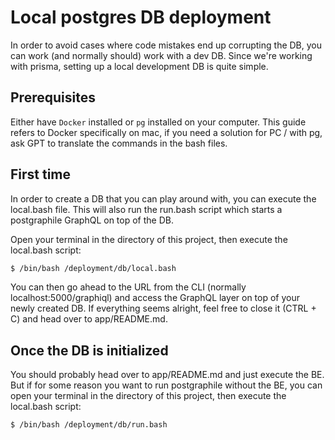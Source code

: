 # Local postgres DB deployment
In order to avoid cases where code mistakes end up corrupting the DB, you can work (and normally should) work with a dev DB. Since we're working with prisma, setting up a local development DB is quite simple.

## Prerequisites
Either have `Docker` installed or `pg` installed on your computer. This guide refers to Docker specifically on mac, if you need a solution for PC / with pg, ask GPT to translate the commands in the bash files.

## First time
In order to create a DB that you can play around with, you can execute the local.bash file. This will also run the run.bash script which starts a postgraphile GraphQL on top of the DB.

Open your terminal in the directory of this project, then execute the local.bash script:
```bash
$ /bin/bash /deployment/db/local.bash 
```

You can then go ahead to the URL from the CLI (normally localhost:5000/graphiql) and access the GraphQL layer on top of your newly created DB. If everything seems alright, feel free to close it (CTRL + C) and head over to app/README.md.

## Once the DB is initialized
You should probably head over to app/README.md and just execute the BE. But if for some reason you want to run postgraphile without the BE, you can open your terminal in the directory of this project, then execute the local.bash script:
```bash
$ /bin/bash /deployment/db/run.bash 
```
